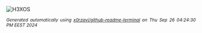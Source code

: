 <div align="justify">
<picture>
    <source media="(prefers-color-scheme: dark)" srcset="https://i.ibb.co/MVdPHYD/output-gif.gif">
    <source media="(prefers-color-scheme: light)" srcset="https://i.ibb.co/MVdPHYD/output-gif.gif">
    <img alt="H3XOS" src="https://i.ibb.co/MVdPHYD/output-gif.gif">
</picture>

<sub><i>Generated automatically using [x0rzavi/github-readme-terminal](https://github.com/x0rzavi/github-readme-terminal) on Thu Sep 26 04:24:30 PM EEST 2024</i></sub>
</div>